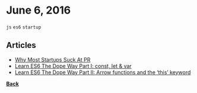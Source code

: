 # June 6, 2016

`js` `es6` `startup`

## Articles

- [Why Most Startups Suck At PR](https://medium.com/life-learning/why-most-startups-struggle-with-pr-ed76cbf694d2#.fmlybnqwg)
- [Learn ES6 The Dope Way Part I: const, let & var](https://medium.freecodecamp.com/learn-es6-the-dope-way-i-const-let-var-ae828580472b#.spvwggqvw)
- [Learn ES6 The Dope Way Part II: Arrow functions and the ‘this’ keyword](https://medium.freecodecamp.com/learn-es6-the-dope-way-part-ii-arrow-functions-and-the-this-keyword-381ac7a32881#.yisrh8r7y)


[__Back__](../README.md#jun)
